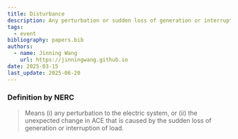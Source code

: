 ```yaml
---
title: Disturbance
description: Any perturbation or sudden loss of generation or interruption of load.
tags:
  - event
bibliography: papers.bib
authors:
  - name: Jinning Wang
    url: https://jinningwang.github.io
date: 2025-03-15
last_update: 2025-06-20
---
```


### Definition by NERC

> Means (i) any perturbation to the electric system, or (ii) the unexpected change in ACE that is caused by the sudden loss of generation or interruption of load.
